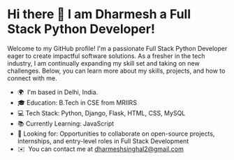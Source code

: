 Hi there 👋 I am Dharmesh a Full Stack Python Developer!
==========================

Welcome to my GitHub profile! I'm a passionate Full Stack Python Developer eager to create impactful software solutions. As a fresher in the tech industry, I am continually expanding my skill set and taking on new challenges. Below, you can learn more about my skills, projects, and how to connect with me. 
- 🌍  I'm based in Delhi, India.
- 🎓 Education: B.Tech in CSE from MRIIRS
- 💻 Tech Stack: Python, Django, Flask, HTML, CSS, MySQL
- 📚 Currently Learning: JavaScript
- 🤝 Looking for: Opportunities to collaborate on open-source projects, internships, and entry-level roles in Full Stack Development
- ✉️  You can contact me at [dharmeshsinghal2@gmail.com](mailto:dharmeshsinghal2@gmail.com)
<!--
**dharmesh191312/dharmesh191312** is a ✨ _special_ ✨ repository because its `README.md` (this file) appears on your GitHub profile.

Here are some ideas to get you started:

- 🔭 I’m currently working on ...
- 🌱 I’m currently learning ...
- 👯 I’m looking to collaborate on ...
- 🤔 I’m looking for help with ...
- 💬 Ask me about ...
- 📫 How to reach me: ...
- 😄 Pronouns: ...
- ⚡ Fun fact: ...
-->
